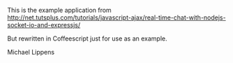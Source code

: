 This is the example application from 
http://net.tutsplus.com/tutorials/javascript-ajax/real-time-chat-with-nodejs-socket-io-and-expressjs/

But rewritten in Coffeescript just for use as an example.

Michael Lippens